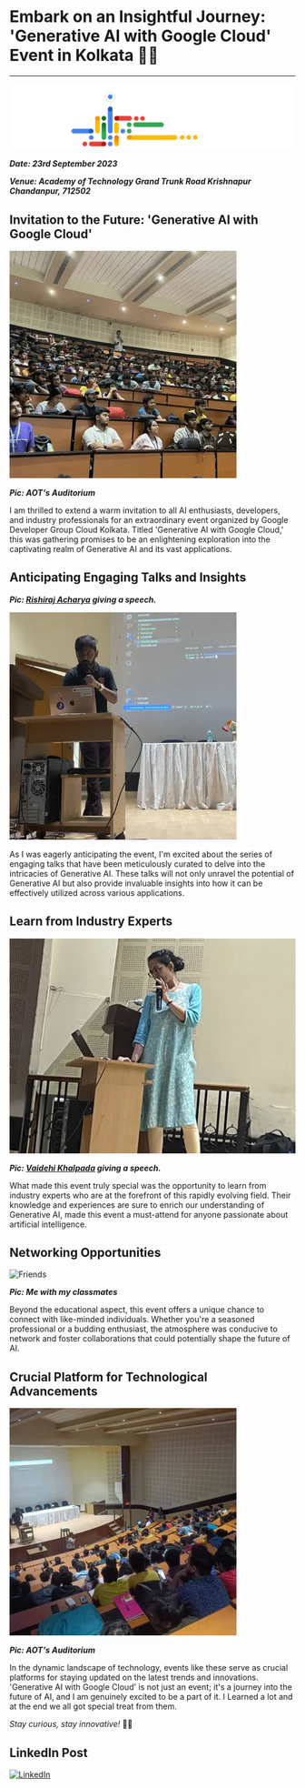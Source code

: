 # Embark on an Insightful Journey: 'Generative AI with Google Cloud' Event in Kolkata 🚀🤖

---

[![Generative AI](../assets/images/gdsep.png)](https://gdg.community.dev/events/details/google-gdg-cloud-kolkata-presents-september-meetup-generative-ai-with-google-cloud/)

***Date: 23rd September 2023***

***Venue: Academy of Technology Grand Trunk Road Krishnapur Chandanpur, 712502***

## **Invitation to the Future: 'Generative AI with Google Cloud'**

![GDG Cloud Kolkata](../assets/images/gdsep02.jpg)

***Pic: AOT's Auditorium***

I am thrilled to extend a warm invitation to all AI enthusiasts, developers, and industry professionals for an extraordinary event organized by Google Developer Group Cloud Kolkata. Titled 'Generative AI with Google Cloud,' this was gathering promises to be an enlightening exploration into the captivating realm of Generative AI and its vast applications.

## **Anticipating Engaging Talks and Insights**

***Pic: [Rishiraj Acharya](https://twitter.com/RishirajAcharya) giving a speech.***

![AI Experts](../assets/images/gdsep03.jpg)

As I was eagerly anticipating the event, I'm excited about the series of engaging talks that have been meticulously curated to delve into the intricacies of Generative AI. These talks will not only unravel the potential of Generative AI but also provide invaluable insights into how it can be effectively utilized across various applications.

## **Learn from Industry Experts**

![AI Experts](../assets/images/gdsep01.jpg)

***Pic: [Vaidehi Khalpada](https://twitter.com/KhalpadaVaidehi) giving a speech.***

What made this event truly special was the opportunity to learn from industry experts who are at the forefront of this rapidly evolving field. Their knowledge and experiences are sure to enrich our understanding of Generative AI, made this event a must-attend for anyone passionate about artificial intelligence.

## **Networking Opportunities**

![Friends](../assets/images/gdsep05.jpg)

***Pic: Me with my classmates***

Beyond the educational aspect, this event offers a unique chance to connect with like-minded individuals. Whether you're a seasoned professional or a budding enthusiast, the atmosphere was conducive to network and foster collaborations that could potentially shape the future of AI.

## **Crucial Platform for Technological Advancements**

![Generative AI Event](../assets/images/gdsep04.jpg)

***Pic: AOT's Auditorium***

In the dynamic landscape of technology, events like these serve as crucial platforms for staying updated on the latest trends and innovations. 'Generative AI with Google Cloud' is not just an event; it's a journey into the future of AI, and I am genuinely excited to be a part of it. I Learned a lot and at the end we all got special treat from them. 

*Stay curious, stay innovative!* 🚀🤖

## LinkedIn Post

[![LinkedIn](https://img.shields.io/badge/linkedin-%230077B5.svg?style=for-the-badge&logo=linkedin&logoColor=white)](https://www.linkedin.com/posts/debarshee-chakraborty-a88b47266_generativeai-ai-googlecloud-activity-7145258484475772928-21qQ?utm_source=share&utm_medium=member_desktop)